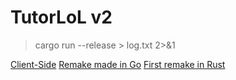 # TutorLoL v2

> cargo run --release > log.txt 2>&1

[Client-Side](https://github.com/LuizGomes56/tlv2app)
[Remake made in Go](https://github.com/LuizGomes56/GORemakeTutorLoL)
[First remake in Rust](https://github.com/LuizGomes56/RSRemakeTutorLoL)